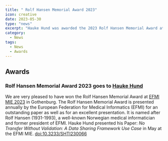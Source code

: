 ```yaml
---
title: " Rolf Hansen Memorial Award 2023"
icon: creative
date: 2023-05-30
type: "news"
excerpt: "Hauke Hund was awarded the 2023 Rolf Hansen Memorial Award at EFMI MIE in Gothenburg for his paper, 'No Transfer Without Validation: A Data Sharing Framework Use Case'. The prestigious award recognizes outstanding research and presentation in medical informatics and honors Rolf Hansen’s legacy."
category: 
  - News
tags:
  - News
  - Awards
---
```

## Awards

### Rolf Hansen Memorial Award 2023 goes to [Hauke Hund](https://github.com/hhund)
We are very pleased to have won the Rolf Hansen Memorial Award at [EFMI MIE 2023](https://www.mie23.org/) in Gothenburg. The Rolf Hansen Memorial Award is presented annually by the European Federation for Medical Informatics (EFMI) for an outstanding paper as well as for an excellent presentation. It is named after Rolf Hansen (1931-1993), a well-known Norwegian medical informatician and former president of EFMI. Hauke Hund presented his Paper: *No Transfer Without Validation: A Data Sharing Framework Use Case* in May at the EFMI MIE. [doi:10.3233/SHTI230066 ](https://ebooks.iospress.nl/doi/10.3233/SHTI230066) 
